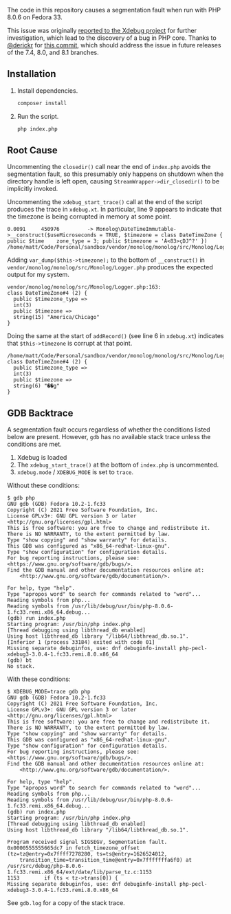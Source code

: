 The code in this repository causes a segmentation fault when run with PHP 8.0.6 on Fedora 33.

This issue was originally [reported to the Xdebug project](https://bugs.xdebug.org/view.php?id=1995) for further investigation, which lead to the discovery of a bug in PHP core. Thanks to [@derickr](https://github.com/derickr) for [this commit](https://github.com/php/php-src/commit/26b1572d37e5daf3faded2e209da4dd4b8e35779), which should address the issue in future releases of the 7.4, 8.0, and 8.1 branches.

## Installation

1. Install dependencies.

    ```sh
    composer install
    ```

2. Run the script.

    ```sh
    php index.php
    ```

## Root Cause

Uncommenting the `closedir()` call near the end of `index.php` avoids the segmentation fault, so this presumably only happens on shutdown when the directory handle is left open, causing `StreamWrapper->dir_closedir()` to be implicitly invoked.

Uncommenting the `xdebug_start_trace()` call at the end of the script produces the trace in `xdebug.xt`. In particular, line 9 appears to indicate that the timezone is being corrupted in memory at some point.

```
0.0091     450976         -> Monolog\DateTimeImmutable->__construct($useMicroseconds = TRUE, $timezone = class DateTimeZone { public $time    zone_type = 3; public $timezone = 'À<83>çDJ^?' }) /home/matt/Code/Personal/sandbox/vendor/monolog/monolog/src/Monolog/Logger.php:309
```

Adding `var_dump($this->timezone);` to the bottom of `__construct()` in `vendor/monolog/monolog/src/Monolog/Logger.php` produces the expected output for my system.

```
vendor/monolog/monolog/src/Monolog/Logger.php:163:
class DateTimeZone#4 (2) {
  public $timezone_type =>
  int(3)
  public $timezone =>
  string(15) "America/Chicago"
}
```

Doing the same at the start of `addRecord()` (see line 6 in `xdebug.xt`) indicates that `$this->timezone` is corrupt at that point.

```
/home/matt/Code/Personal/sandbox/vendor/monolog/monolog/src/Monolog/Logger.php:292:
class DateTimeZone#4 (2) {
  public $timezone_type =>
  int(3)
  public $timezone =>
  string(6) "��g"
}
```

## GDB Backtrace

A segmentation fault occurs regardless of whether the conditions listed below are present. However, `gdb` has no available stack trace unless the conditions are met.

1. Xdebug is loaded
2. The `xdebug_start_trace()` at the bottom of `index.php` is uncommented.
3. `xdebug.mode` / `XDEBUG_MODE` is set to `trace`.

Without these conditions:

```
$ gdb php
GNU gdb (GDB) Fedora 10.2-1.fc33
Copyright (C) 2021 Free Software Foundation, Inc.
License GPLv3+: GNU GPL version 3 or later <http://gnu.org/licenses/gpl.html>
This is free software: you are free to change and redistribute it.
There is NO WARRANTY, to the extent permitted by law.
Type "show copying" and "show warranty" for details.
This GDB was configured as "x86_64-redhat-linux-gnu".
Type "show configuration" for configuration details.
For bug reporting instructions, please see:
<https://www.gnu.org/software/gdb/bugs/>.
Find the GDB manual and other documentation resources online at:
    <http://www.gnu.org/software/gdb/documentation/>.

For help, type "help".
Type "apropos word" to search for commands related to "word"...
Reading symbols from php...
Reading symbols from /usr/lib/debug/usr/bin/php-8.0.6-1.fc33.remi.x86_64.debug...
(gdb) run index.php
Starting program: /usr/bin/php index.php
[Thread debugging using libthread_db enabled]
Using host libthread_db library "/lib64/libthread_db.so.1".
[Inferior 1 (process 33184) exited with code 01]
Missing separate debuginfos, use: dnf debuginfo-install php-pecl-xdebug3-3.0.4-1.fc33.remi.8.0.x86_64
(gdb) bt
No stack.
```

With these conditions:

```
$ XDEBUG_MODE=trace gdb php
GNU gdb (GDB) Fedora 10.2-1.fc33
Copyright (C) 2021 Free Software Foundation, Inc.
License GPLv3+: GNU GPL version 3 or later <http://gnu.org/licenses/gpl.html>
This is free software: you are free to change and redistribute it.
There is NO WARRANTY, to the extent permitted by law.
Type "show copying" and "show warranty" for details.
This GDB was configured as "x86_64-redhat-linux-gnu".
Type "show configuration" for configuration details.
For bug reporting instructions, please see:
<https://www.gnu.org/software/gdb/bugs/>.
Find the GDB manual and other documentation resources online at:
    <http://www.gnu.org/software/gdb/documentation/>.

For help, type "help".
Type "apropos word" to search for commands related to "word"...
Reading symbols from php...
Reading symbols from /usr/lib/debug/usr/bin/php-8.0.6-1.fc33.remi.x86_64.debug...
(gdb) run index.php
Starting program: /usr/bin/php index.php
[Thread debugging using libthread_db enabled]
Using host libthread_db library "/lib64/libthread_db.so.1".

Program received signal SIGSEGV, Segmentation fault.
0x0000555555665dc7 in fetch_timezone_offset (tz=tz@entry=0x7ffff7278280, ts=ts@entry=1626524012,
    transition_time=transition_time@entry=0x7fffffffa6f0) at /usr/src/debug/php-8.0.6-1.fc33.remi.x86_64/ext/date/lib/parse_tz.c:1153
1153		if (ts < tz->trans[0]) {
Missing separate debuginfos, use: dnf debuginfo-install php-pecl-xdebug3-3.0.4-1.fc33.remi.8.0.x86_64
```

See `gdb.log` for a copy of the stack trace.

